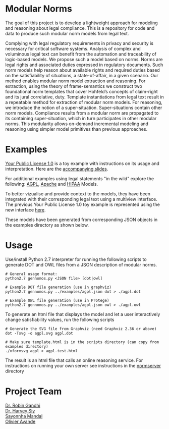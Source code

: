 # Modular Norms
The goal of this project is to develop a lightweight approach for modeling and reasoning about legal compliance. This is a repository for code and data to produce such modular norm models from legal text. 

Complying with legal regulatory requirements in privacy and security is necessary for critical software systems. Analysis of complex and voluminous legal text can benefit from the automation and traceability of logic-based models. We propose such a model based on norms. Norms are legal rights and associated duties expressed in regulatory documents. Such norm models help reason about available rights and required duties based on the satisfiability of situations, a state-of-affair, in a given scenario. Our method enables modular norm model extraction and reasoning. For extraction, using the theory of frame-semantics we construct two foundational norm templates that cover Hohfeld’s concepts of claim-right and its jural correlative, duty. Template instantiations from legal text result in a repeatable method for extraction of modular norm models. For reasoning, we introduce the notion of a super-situation. Super-situations contain other norm models. Compliance results from a modular norm are propagated to its containing super-situation, which in turn participates in other modular norms. This modularity allows on-demand incremental modeling and reasoning using simpler model primitives than previous approaches. 

# Examples

[Your Public License 1.0](https://robinagandhi.github.io/modularnorms/examples/yourlicense-test.html) is a toy example with instructions on its usage and interpretation. Here are the [accompanying slides](./examples/tutorial-slides.pptx).

For additional examples using legal statements "in the wild" explore the following: [AGPL](https://robinagandhi.github.io/modularnorms/examples/agpl-test.html), [Apache](https://robinagandhi.github.io/modularnorms/examples/apache-test.html) and [HIPAA](https://robinagandhi.github.io/modularnorms/examples/hipaalite-test.html) Models.

To better vizualise and provide context to the models, they have been integrated  with their corresponding legal text using a  multiview interface. The previous Your Public License 1.0 toy example is represented using the new interface [here](https://robinagandhi.github.io/modularnorms/public/ypl.html).   

These models have been generated from corresponding JSON objects in the examples directory as shown below.   

# Usage

Use/install Python 2.7 interpreter for running the following scripts to generate DOT and OWL files from a JSON description of modular norms.

```
# General usage format:
python2.7 gennomos.py <JSON file> [dot|owl]

# Example DOT file generation (use in graphviz)
python2.7 gennomos.py ../examples/agpl.json dot > ./agpl.dot

# Example OWL file generation (use in Protege)
python2.7 gennomos.py ../examples/agpl.json owl > ./agpl.owl

```

To generate an html file that displays the model and let a user interactively change satisfiability values, run the following scripts
```
# Generate the SVG file from Graphviz (need Graphviz 2.36 or above)
dot -Tsvg -o agpl.svg agpl.dot

# Make sure template.html is in the scripts directory (can copy from examples directory)
./xformsvg agpl > agpl-test.html
```
The result is an html file that calls an online reasoning service. For instructions on running your own server see instructions in the [normserver](https://github.com/robinagandhi/modularnorms/tree/master/normserver) directory




# Project Team
[Dr. Robin Gandhi](http://faculty.ist.unomaha.edu/rgandhi/)  
[Dr. Harvey Siy](http://cs2.ist.unomaha.edu/~hsiy/)  
[Sayonnha Mandal](https://www.unomaha.edu/college-of-information-science-and-technology/phd-it/directory/phd-students/sayonnha-mandal.php)  
[Olivier Avande](#)
